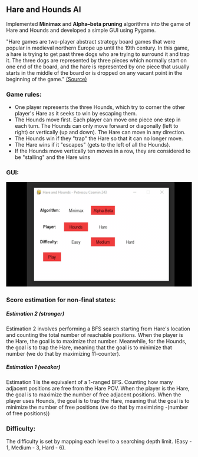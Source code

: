 ## Hare and Hounds AI

Implemented **Minimax** and **Alpha–beta pruning** algorithms into the game of Hare and Hounds and developed a simple GUI using Pygame.

"Hare games are two-player abstract strategy board games that were popular in medieval northern Europe up until the 19th century. In this game, a hare is trying to get past three dogs who are trying to surround it and trap it. The three dogs are represented by three pieces which normally start on one end of the board, and the hare is represented by one piece that usually starts in the middle of the board or is dropped on any vacant point in the beginning of the game." [(Source)](https://en.wikipedia.org/wiki/Hare_games#Hare_and_Hounds)

### Game rules:
- One player represents the three Hounds, which try to corner the other player's Hare as it seeks to win by escaping them.
- The Hounds move first. Each player can move one piece one step in each turn. The Hounds can only move forward or diagonally (left to right) or vertically (up and down). The Hare can move in any direction.
- The Hounds win if they "trap" the Hare so that it can no longer move.
- The Hare wins if it "escapes" (gets to the left of all the Hounds).
- If the Hounds move vertically ten moves in a row, they are considered to be "stalling" and the Hare wins

### GUI:
![](https://github.com/cosminbvb/Hare-and-Hounds-AI/blob/main/demo.gif)

### Score estimation for non-final states: 
##### Estimation 2 (stronger)
Estimation 2 involves performing a BFS search starting from Hare's location and counting the total number of reachable positions. When the player is the Hare, the goal is to maximize that number. Meanwhile, for the Hounds, the goal is to trap the Hare, meaning that the goal is to minimize that number (we do that by maximizing 11-counter).
##### Estimation 1 (weaker)
Estimation 1 is the equivalent of a 1-ranged BFS.
Counting how many adjacent positions are free from the Hare POV. When the player is the Hare, the goal is to maximize the number of free adjacent positions. When the player uses Hounds, the goal is to trap the Hare, meaning that the goal is to minimize the number of free positions (we do that by maximizing -(number of free positions))

### Difficulty:
The difficulty is set by mapping each level to a searching depth limit. (Easy - 1, Medium - 3, Hard - 6).


